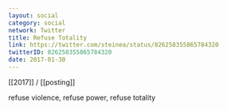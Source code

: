 ```yaml
---
layout: social
category: social
network: Twitter
title: Refuse Totality
link: https://twitter.com/steinea/status/826258355865784320
twitterID: 826258355865784320
date: 2017-01-30
---
```


[[2017]] / [[posting]]

refuse violence, refuse power, refuse totality
